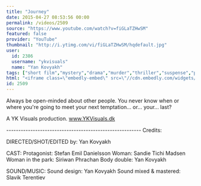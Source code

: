 ```yaml
---
title: "Journey"
date: 2015-04-27 08:53:56 00:00
permalink: /videos/2509
source: "https://www.youtube.com/watch?v=fiGLaTZHwSM"
featured: false
provider: "YouTube"
thumbnail: "http://i.ytimg.com/vi/fiGLaTZHwSM/hqdefault.jpg"
user:
  id: 2386
  username: "ykvisuals"
  name: "Yan Kovyakh"
tags: ["short film","mystery","drama","murder","thriller","suspense","psycho","killer"]
html: "<iframe class=\"embedly-embed\" src=\"//cdn.embedly.com/widgets/media.html?src=http%3A%2F%2Fwww.youtube.com%2Fembed%2FfiGLaTZHwSM%3Fwmode%3Dtransparent%26feature%3Doembed&wmode=transparent&url=https%3A%2F%2Fwww.youtube.com%2Fwatch%3Fv%3DfiGLaTZHwSM&image=http%3A%2F%2Fi.ytimg.com%2Fvi%2FfiGLaTZHwSM%2Fhqdefault.jpg&key=daaebf4d9cdd46779200162d0ca86e20&type=text%2Fhtml&schema=youtube\" width=\"854\" height=\"480\" scrolling=\"no\" frameborder=\"0\" allowfullscreen></iframe>"
id: 2509
---
```


Always be open-minded about other people. You never know when or where you're going to meet your next temptation... or... your... last?

A YK Visuals production.
www.YKVisuals.dk

----------------------------------------­----------------
Credits:

DIRECTED/SHOT/EDITED by:
Yan Kovyakh

CAST:
Protagonist: Stefan Emil Danielsson 
Woman: Sandie Tichi Madsen
Woman in the park: Siriwan Phrachan
Body double: Yan Kovyakh

SOUND/MUSIC:
Sound design: Yan Kovyakh
Sound mixed & mastered: Slavik Terentiev